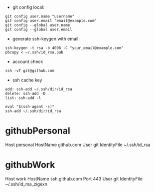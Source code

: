 - git config local:
```
git config user.name "username"
git config user.email "email@example.com"
git config --global user.name
git config --global user.email
```
- generate ssh-keygen with email: 
```
ssh-keygen -t rsa -b 4096 -C "your_email@example.com"
pbcopy < ~/.ssh/id_rsa.pub
```

- account check
```
ssh -vT git@github.com
```

- ssh cache key
```
add: ssh-add ~/.ssh/dir/id_rsa
delete: ssh-add -D
list: ssh-add -l

eval "$(ssh-agent -s)"
ssh-add ~/.ssh/dir/id_rsa
```


# githubPersonal
Host personal
   HostName github.com
   User git
   IdentityFile ~/.ssh/id_rsa

# githubWork
Host work
   HostName ssh.github.com
   Port 443
   User git
   IdentityFile ~/.ssh/id_rsa_zigexn

